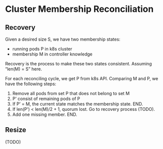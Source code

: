 # Cluster Membership Reconciliation

## Recovery

Given a desired size S, we have two membership states:
- running pods P in k8s cluster
- membership M in controller knowledge

Recovery is the process to make these two states consistent.  Assuming “len(M) = S” here.

For each reconciling cycle, we get P from k8s API. Comparing M and P, we have the following steps:

1. Remove all pods from set P that does not belong to set M
2. P’ consist of remaining pods of P
3. If P’ = M, the current state matches the membership state. END.
4. If len(P’) < len(M)/2 + 1, quorum lost. Go to recovery process (TODO).
5. Add one missing member. END.

## Resize

(TODO)
